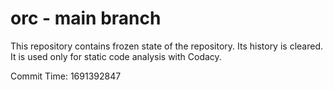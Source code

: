 # orc - main branch

This repository contains frozen state of the repository.
Its history is cleared. It is used only for static code
analysis with Codacy.

Commit Time: 1691392847